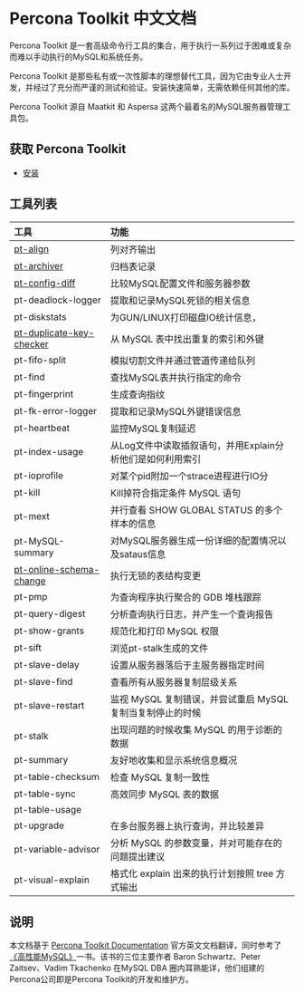 # Percona Toolkit 中文文档

Percona Toolkit 是一套高级命令行工具的集合，用于执行一系列过于困难或复杂而难以手动执行的MySQL和系统任务。

Percona Toolkit 是那些私有或一次性脚本的理想替代工具，因为它由专业人士开发，并经过了充分而严谨的测试和验证。安装快速简单，无需依赖任何其他的库。

Percona Toolkit 源自 Maatkit 和 Aspersa 这两个最着名的MySQL服务器管理工具包。

## 获取 Percona Toolkit

* [安装](Installation.md)

## 工具列表
|工具|功能|
|:---|:---|
|[pt-align](pt-align.md) | 列对齐输出 |
|[pt-archiver](pt-archiver.md) |归档表记录|
|[pt-config-diff](pt-config-diff.md)  | 比较MySQL配置文件和服务器参数|
|pt-deadlock-logger | 提取和记录MySQL死锁的相关信息|
|pt-diskstats | 为GUN/LINUX打印磁盘IO统计信息，|
|[pt-duplicate-key-checker](pt-duplicate-key-checker.md) | 从 MySQL 表中找出重复的索引和外键|
|pt-fifo-split | 模拟切割文件并通过管道传递给队列|
|pt-find |查找MySQL表并执行指定的命令|
|pt-fingerprint | 生成查询指纹|
|pt-fk-error-logger | 提取和记录MySQL外键错误信息|
|pt-heartbeat | 监控MySQL复制延迟|
|pt-index-usage |从Log文件中读取插叙语句，并用Explain分析他们是如何利用索引|
|pt-ioprofile | 对某个pid附加一个strace进程进行IO分|
|pt-kill | Kill掉符合指定条件 MySQL 语句|
|pt-mext | 并行查看 SHOW GLOBAL STATUS 的多个样本的信息|
|pt-MySQL-summary | 对MySQL服务器生成一份详细的配置情况以及sataus信息|
|[pt-online-schema-change](pt-online-schema-change.md) | 执行无锁的表结构变更|
|pt-pmp | 为查询程序执行聚合的 GDB 堆栈跟踪|
|pt-query-digest |分析查询执行日志，并产生一个查询报告 |
|pt-show-grants | 规范化和打印 MySQL 权限|
|pt-sift | 浏览pt-stalk生成的文件|
|pt-slave-delay | 设置从服务器落后于主服务器指定时间|
|pt-slave-find | 查看所有从服务器复制层级关系|
|pt-slave-restart | 监视 MySQL 复制错误，并尝试重启 MySQL 复制当复制停止的时候|
|pt-stalk | 出现问题的时候收集 MySQL 的用于诊断的数据|
|pt-summary | 友好地收集和显示系统信息概况  |
|pt-table-checksum | 检查 MySQL 复制一致性|
|pt-table-sync | 高效同步 MySQL 表的数据|
|pt-table-usage | |
|pt-upgrade | 在多台服务器上执行查询，并比较差异|
|pt-variable-advisor | 分析 MySQL 的参数变量，并对可能存在的问题提出建议|
|pt-visual-explain | 格式化 explain 出来的执行计划按照 tree 方式输出|

## 说明

本文档基于 [Percona Toolkit Documentation](https://www.percona.com/doc/percona-toolkit) 官方英文文档翻译，同时参考了[《高性能MySQL》](http://shop.oreilly.com/product/0636920022343.do)一书。该书的三位主要作者 Baron Schwartz、Peter Zaitsev、Vadim Tkachenko 在MySQL DBA 圈内耳熟能详，他们组建的Percona公司即是Percona Toolkit的开发和维护方。